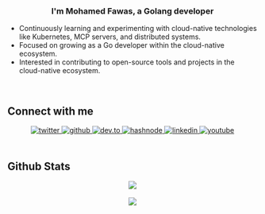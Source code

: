 ### <div align="center">I'm Mohamed Fawas, a Golang developer</div>

- Continuously learning and experimenting with cloud-native technologies like Kubernetes, MCP servers, and distributed systems.  
- Focused on growing as a Go developer within the cloud-native ecosystem.  
- Interested in contributing to open-source tools and projects in the cloud-native ecosystem.  
  

<br/>  

## Connect with me  
<div align="center">
<a href="https://twitter.com/mohamedfawas182/" target="_blank">
<img src=https://img.shields.io/badge/twitter-%2300acee.svg?&style=for-the-badge&logo=twitter&logoColor=white alt=twitter style="margin-bottom: 5px;" />
</a>
<a href="https://github.com/mohamedfawas" target="_blank">
<img src=https://img.shields.io/badge/github-%2324292e.svg?&style=for-the-badge&logo=github&logoColor=white alt=github style="margin-bottom: 5px;" />
</a>
<a href="https://dev.to/mohamedfawas1" target="_blank">
<img src="https://img.shields.io/badge/dev.to-0A0A0A?style=for-the-badge&logo=dev.to&logoColor=white" alt="dev.to" style="margin-bottom: 5px;" />
</a>
<a href="https://hashnode.com/@mohamedfawas" target="_blank">
<img src=https://img.shields.io/badge/hashnode-%232962FF.svg?&style=for-the-badge&logo=hashnode&logoColor=white alt=hashnode style="margin-bottom: 5px;" />
</a>
<a href="https://linkedin.com/in/mohamed-fawas/" target="_blank">
<img src=https://img.shields.io/badge/linkedin-%231E77B5.svg?&style=for-the-badge&logo=linkedin&logoColor=white alt=linkedin style="margin-bottom: 5px;" />
</a>
<a href="https://www.youtube.com/@MOHAMED_FAWAS" target="_blank">
<img src=https://img.shields.io/badge/youtube-%23EE4831.svg?&style=for-the-badge&logo=youtube&logoColor=white alt=youtube style="margin-bottom: 5px;" />
</a>  
</div>  
  

<br/>  


## Github Stats  
<div align="center"><img src="https://github-readme-stats.vercel.app/api?username=mohamedfawas&show_icons=true&count_private=true&hide_border=true" align="center" /></div>  

<br/>  

<div align="center">
<img src="https://komarev.com/ghpvc/?username=mohamedfawas&&style=flat-square" align="center" />
</div>  

<br />
<!--- taken from https://profilinator.rishav.dev/ -->
